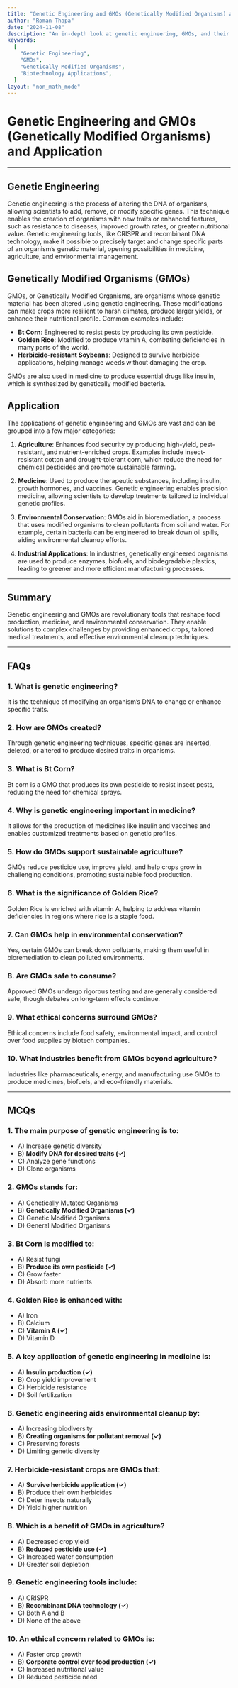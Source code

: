 ```yaml
---
title: "Genetic Engineering and GMOs (Genetically Modified Organisms) and Application"
author: "Roman Thapa"
date: "2024-11-08"
description: "An in-depth look at genetic engineering, GMOs, and their practical applications across various fields."
keywords:
  [
    "Genetic Engineering",
    "GMOs",
    "Genetically Modified Organisms",
    "Biotechnology Applications",
  ]
layout: "non_math_mode"
---
```


# Genetic Engineering and GMOs (Genetically Modified Organisms) and Application

---

## Genetic Engineering

Genetic engineering is the process of altering the DNA of organisms, allowing scientists to add, remove, or modify specific genes. This technique enables the creation of organisms with new traits or enhanced features, such as resistance to diseases, improved growth rates, or greater nutritional value. Genetic engineering tools, like CRISPR and recombinant DNA technology, make it possible to precisely target and change specific parts of an organism’s genetic material, opening possibilities in medicine, agriculture, and environmental management.

## Genetically Modified Organisms (GMOs)

GMOs, or Genetically Modified Organisms, are organisms whose genetic material has been altered using genetic engineering. These modifications can make crops more resilient to harsh climates, produce larger yields, or enhance their nutritional profile. Common examples include:

- **Bt Corn**: Engineered to resist pests by producing its own pesticide.
- **Golden Rice**: Modified to produce vitamin A, combating deficiencies in many parts of the world.
- **Herbicide-resistant Soybeans**: Designed to survive herbicide applications, helping manage weeds without damaging the crop.

GMOs are also used in medicine to produce essential drugs like insulin, which is synthesized by genetically modified bacteria.

## Application

The applications of genetic engineering and GMOs are vast and can be grouped into a few major categories:

1. **Agriculture**: Enhances food security by producing high-yield, pest-resistant, and nutrient-enriched crops. Examples include insect-resistant cotton and drought-tolerant corn, which reduce the need for chemical pesticides and promote sustainable farming.

2. **Medicine**: Used to produce therapeutic substances, including insulin, growth hormones, and vaccines. Genetic engineering enables precision medicine, allowing scientists to develop treatments tailored to individual genetic profiles.

3. **Environmental Conservation**: GMOs aid in bioremediation, a process that uses modified organisms to clean pollutants from soil and water. For example, certain bacteria can be engineered to break down oil spills, aiding environmental cleanup efforts.

4. **Industrial Applications**: In industries, genetically engineered organisms are used to produce enzymes, biofuels, and biodegradable plastics, leading to greener and more efficient manufacturing processes.

---

## Summary

Genetic engineering and GMOs are revolutionary tools that reshape food production, medicine, and environmental conservation. They enable solutions to complex challenges by providing enhanced crops, tailored medical treatments, and effective environmental cleanup techniques.

---

## FAQs

### 1. **What is genetic engineering?**

It is the technique of modifying an organism’s DNA to change or enhance specific traits.

### 2. **How are GMOs created?**

Through genetic engineering techniques, specific genes are inserted, deleted, or altered to produce desired traits in organisms.

### 3. **What is Bt Corn?**

Bt corn is a GMO that produces its own pesticide to resist insect pests, reducing the need for chemical sprays.

### 4. **Why is genetic engineering important in medicine?**

It allows for the production of medicines like insulin and vaccines and enables customized treatments based on genetic profiles.

### 5. **How do GMOs support sustainable agriculture?**

GMOs reduce pesticide use, improve yield, and help crops grow in challenging conditions, promoting sustainable food production.

### 6. **What is the significance of Golden Rice?**

Golden Rice is enriched with vitamin A, helping to address vitamin deficiencies in regions where rice is a staple food.

### 7. **Can GMOs help in environmental conservation?**

Yes, certain GMOs can break down pollutants, making them useful in bioremediation to clean polluted environments.

### 8. **Are GMOs safe to consume?**

Approved GMOs undergo rigorous testing and are generally considered safe, though debates on long-term effects continue.

### 9. **What ethical concerns surround GMOs?**

Ethical concerns include food safety, environmental impact, and control over food supplies by biotech companies.

### 10. **What industries benefit from GMOs beyond agriculture?**

Industries like pharmaceuticals, energy, and manufacturing use GMOs to produce medicines, biofuels, and eco-friendly materials.

---

## MCQs

### 1. The main purpose of genetic engineering is to:

- A) Increase genetic diversity
- B) **Modify DNA for desired traits (✓)**
- C) Analyze gene functions
- D) Clone organisms

### 2. GMOs stands for:

- A) Genetically Mutated Organisms
- B) **Genetically Modified Organisms (✓)**
- C) Genetic Modified Organisms
- D) General Modified Organisms

### 3. Bt Corn is modified to:

- A) Resist fungi
- B) **Produce its own pesticide (✓)**
- C) Grow faster
- D) Absorb more nutrients

### 4. Golden Rice is enhanced with:

- A) Iron
- B) Calcium
- C) **Vitamin A (✓)**
- D) Vitamin D

### 5. A key application of genetic engineering in medicine is:

- A) **Insulin production (✓)**
- B) Crop yield improvement
- C) Herbicide resistance
- D) Soil fertilization

### 6. Genetic engineering aids environmental cleanup by:

- A) Increasing biodiversity
- B) **Creating organisms for pollutant removal (✓)**
- C) Preserving forests
- D) Limiting genetic diversity

### 7. Herbicide-resistant crops are GMOs that:

- A) **Survive herbicide application (✓)**
- B) Produce their own herbicides
- C) Deter insects naturally
- D) Yield higher nutrition

### 8. Which is a benefit of GMOs in agriculture?

- A) Decreased crop yield
- B) **Reduced pesticide use (✓)**
- C) Increased water consumption
- D) Greater soil depletion

### 9. Genetic engineering tools include:

- A) CRISPR
- B) **Recombinant DNA technology (✓)**
- C) Both A and B
- D) None of the above

### 10. An ethical concern related to GMOs is:

- A) Faster crop growth
- B) **Corporate control over food production (✓)**
- C) Increased nutritional value
- D) Reduced pesticide need
